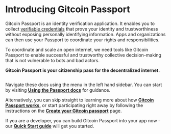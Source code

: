 # Introducing Gitcoin Passport

Gitcoin Passport is an identity verification application. It enables you to collect [verifiable credentials](https://decentralized-id.com/web-standards/w3c/wg/vc/verifiable-credentials/) that prove your identity and trustworthiness without exposing personally identifying information. Apps and organizations can then use your Passport to coordinate your rights and responsibilities.

To coordinate and scale an open internet, we need tools like Gitcoin Passport to enable successful and trustworthy collective decision-making that is not vulnerable to bots and bad actors.

**Gitcoin Passport is your citizenship pass for the decentralized internet.**



<figure><img src="../public/passport-hero.png" alt=""><figcaption></figcaption></figure>



Navigate these docs using the menu in the left hand sidebar. You can start by visiting [**Using the Passport docs**](<README (1).md>) for guidance.

Alternatively, you can skip straight to learning more about how [**Gitcoin Passport works**](building-with-passport/how-it-works.md)**,** or start participating right away by following the instructions on the [**Create your Gitcoin passport**](get-started/creating-your-passport.md) page.

If you are a developer, you can build Gitcoin Passport into your app now - our [**Quick Start guide**](building-with-passport/quick-start-guide.md) will get you started.

